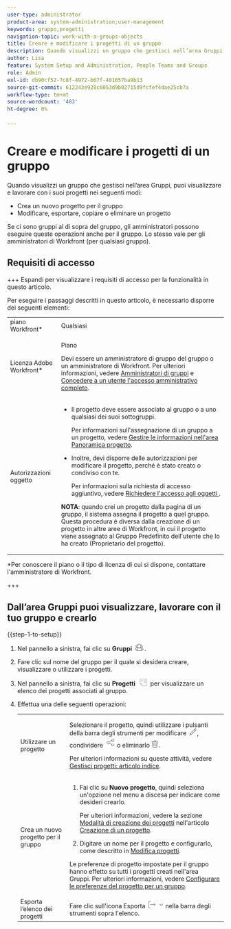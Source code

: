 ```yaml
---
user-type: administrator
product-area: system-administration;user-management
keywords: gruppo,progetti
navigation-topic: work-with-a-groups-objects
title: Creare e modificare i progetti di un gruppo
description: Quando visualizzi un gruppo che gestisci nell’area Gruppi, puoi creare, modificare, esportare, copiare ed eliminare i progetti del gruppo.
author: Lisa
feature: System Setup and Administration, People Teams and Groups
role: Admin
exl-id: db90cf52-7c8f-4972-b67f-401657ba9b13
source-git-commit: 612243e928c6053d9b02715d9fcfef4dae25cb7a
workflow-type: tm+mt
source-wordcount: '483'
ht-degree: 0%

---
```


# Creare e modificare i progetti di un gruppo

Quando visualizzi un gruppo che gestisci nell’area Gruppi, puoi visualizzare e lavorare con i suoi progetti nei seguenti modi:

* Crea un nuovo progetto per il gruppo
* Modificare, esportare, copiare o eliminare un progetto

Se ci sono gruppi al di sopra del gruppo, gli amministratori possono eseguire queste operazioni anche per il gruppo. Lo stesso vale per gli amministratori di Workfront (per qualsiasi gruppo).

## Requisiti di accesso

+++ Espandi per visualizzare i requisiti di accesso per la funzionalità in questo articolo.

Per eseguire i passaggi descritti in questo articolo, è necessario disporre dei seguenti elementi:

<table style="table-layout:auto"> 
 <col> 
 <col> 
 <tbody> 
  <tr> 
   <td >piano Workfront</a>*</td> 
   <td>Qualsiasi</td> 
  </tr> 
  <tr> 
   <td>Licenza Adobe Workfront</a>*</td> 
   <td> <p>Piano </p> <p>Devi essere un amministratore di gruppo del gruppo o un amministratore di Workfront. Per ulteriori informazioni, vedere <a href="../../../administration-and-setup/manage-groups/group-roles/group-administrators.md" class="MCXref xref">Amministratori di gruppi</a> e <a href="../../../administration-and-setup/add-users/configure-and-grant-access/grant-a-user-full-administrative-access.md" class="MCXref xref">Concedere a un utente l'accesso amministrativo completo</a>.</p> </td> 
  </tr> 
  <tr> 
   <td role="rowheader">Autorizzazioni oggetto</td> 
   <td> 
    <ul> 
     <li> <p>Il progetto deve essere associato al gruppo o a uno qualsiasi dei suoi sottogruppi. </p> <p>Per informazioni sull'assegnazione di un gruppo a un progetto, vedere <a href="../../../manage-work/projects/manage-projects/understand-project-overview-area.md" class="MCXref xref">Gestire le informazioni nell'area Panoramica progetto</a>.</p> </li> 
     <li> <p>Inoltre, devi disporre delle autorizzazioni per modificare il progetto, perché è stato creato o condiviso con te.</p> <p>Per informazioni sulla richiesta di accesso aggiuntivo, vedere <a href="../../../workfront-basics/grant-and-request-access-to-objects/request-access.md" class="MCXref xref">Richiedere l'accesso agli oggetti </a>.</p> </li> 
    </ul> <p><b>NOTA</b>: quando crei un progetto dalla pagina di un gruppo, il sistema assegna il progetto a quel gruppo. Questa procedura è diversa dalla creazione di un progetto in altre aree di Workfront, in cui il progetto viene assegnato al Gruppo Predefinito dell'utente che lo ha creato (Proprietario del progetto).</p> </td> 
  </tr> 
 </tbody> 
</table>

&#42;Per conoscere il piano o il tipo di licenza di cui si dispone, contattare l&#39;amministratore di Workfront.

+++

## Dall’area Gruppi puoi visualizzare, lavorare con il tuo gruppo e crearlo

{{step-1-to-setup}}

1. Nel pannello a sinistra, fai clic su **Gruppi** ![Gruppi](assets/groups-icon.png).

1. Fare clic sul nome del gruppo per il quale si desidera creare, visualizzare o utilizzare i progetti.
1. Nel pannello a sinistra, fai clic su **Progetti** ![Progetti nel menu principale](assets/projects-in-main-menu.png) per visualizzare un elenco dei progetti associati al gruppo.

1. Effettua una delle seguenti operazioni:

   <table style="table-layout:auto"> 
    <col> 
    <col> 
    <tbody> 
     <tr> 
      <td role="rowheader"> <p>Utilizzare un progetto</p> </td> 
      <td> <p>Selezionare il progetto, quindi utilizzare i pulsanti della barra degli strumenti per modificare <img src="assets/edit-icon.png">, condividere <img src="assets/share-icon.png"> o eliminarlo <img src="assets/delete.png">.</p> <p>Per ulteriori informazioni su queste attività, vedere <a href="../../../manage-work/projects/manage-projects/manage-projects-overview.md" class="MCXref xref">Gestisci progetti: articolo indice</a>.</p> </td> 
     </tr> 
     <tr> 
      <td role="rowheader"> <p>Crea un nuovo progetto per il gruppo</p> </td> 
      <td> 
       <ol> 
        <li value="1"> <p>Fai clic su <strong>Nuovo progetto</strong>, quindi seleziona un'opzione nel menu a discesa per indicare come desideri crearlo. </p> <p>Per ulteriori informazioni, vedere la sezione <a href="../../../manage-work/projects/create-projects/create-project.md#ways-to-create-projects" class="MCXref xref">Modalità di creazione dei progetti</a> nell'articolo <a href="../../../manage-work/projects/create-projects/create-project.md" class="MCXref xref">Creazione di un progetto</a>.</p> </li> 
        <li value="2">Digitare un nome per il progetto e configurarlo, come descritto in <a href="../../../manage-work/projects/manage-projects/edit-projects.md" class="MCXref xref">Modifica progetti</a>.</li> 
       </ol> <p> Le preferenze di progetto impostate per il gruppo hanno effetto su tutti i progetti creati nell'area Gruppi. Per ulteriori informazioni, vedere <a href="../../../administration-and-setup/manage-groups/create-and-manage-groups/configure-project-preferences-group.md" class="MCXref xref">Configurare le preferenze del progetto per un gruppo</a>.</p> </td> 
     </tr> 
     <tr> 
      <td role="rowheader">Esporta l’elenco dei progetti</td> 
      <td>Fare clic sull'icona Esporta <img src="assets/export.png"> nella barra degli strumenti sopra l'elenco.</td> 
     </tr> 
    </tbody> 
   </table>
